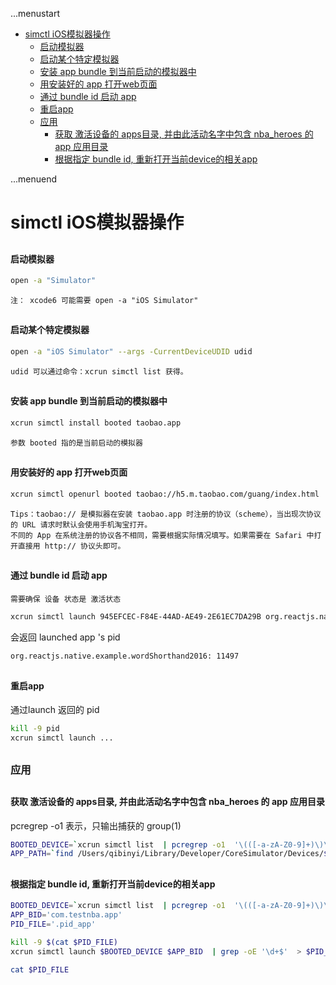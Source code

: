 ...menustart

 - [simctl iOS模拟器操作](#7135c26666c1e715aeffe14303892276)
	 - [启动模拟器](#4ec0728efe7e68db35a1e6077f0deaae)
	 - [启动某个特定模拟器](#9bb710bd8a9706a3e1f9262e167b9d05)
	 - [安装 app bundle 到当前启动的模拟器中](#bfcfd6b70f52469736492a147544d405)
	 - [用安装好的 app 打开web页面](#951f42007d7a6df508140b29d5bbe421)
	 - [通过 bundle id 启动 app](#a7541a2fc37177c41fa4a72df5e41831)
	 - [重启app](#f51c612b79aa3963cad0432d2eaafce7)
	 - [应用](#5b0520a9bf5e8d87c0b8c6e58766e184)
		 - [获取 激活设备的 apps目录, 并由此活动名字中包含 nba_heroes 的 app 应用目录](#8ae5fd09698f7625952015b04258d4f3)
		 - [根据指定 bundle id, 重新打开当前device的相关app](#461860f98245977eac3a2994e72b05be)

...menuend


<h2 id="7135c26666c1e715aeffe14303892276"></h2>

# simctl iOS模拟器操作

<h2 id="4ec0728efe7e68db35a1e6077f0deaae"></h2>

#### 启动模拟器

```bash
open -a "Simulator"  
```

    注： xcode6 可能需要 open -a "iOS Simulator"


<h2 id="9bb710bd8a9706a3e1f9262e167b9d05"></h2>

#### 启动某个特定模拟器

```bash
open -a "iOS Simulator" --args -CurrentDeviceUDID udid
```

    udid 可以通过命令：xcrun simctl list 获得。



<h2 id="bfcfd6b70f52469736492a147544d405"></h2>

#### 安装 app bundle 到当前启动的模拟器中

```bash
xcrun simctl install booted taobao.app
```

    参数 booted 指的是当前启动的模拟器


<h2 id="951f42007d7a6df508140b29d5bbe421"></h2>

#### 用安装好的 app 打开web页面

```bash
xcrun simctl openurl booted taobao://h5.m.taobao.com/guang/index.html
```

    Tips：taobao:// 是模拟器在安装 taobao.app 时注册的协议（scheme），当出现次协议的 URL 请求时默认会使用手机淘宝打开。
    不同的 App 在系统注册的协议各不相同，需要根据实际情况填写。如果需要在 Safari 中打开直接用 http:// 协议头即可。


<h2 id="a7541a2fc37177c41fa4a72df5e41831"></h2>

#### 通过 bundle id 启动 app 

    需要确保 设备 状态是 激活状态


```bash
xcrun simctl launch 945EFCEC-F84E-44AD-AE49-2E61EC7DA29B org.reactjs.native.example.wordShorthand2016
```

会返回 launched app 's pid 

```bash
org.reactjs.native.example.wordShorthand2016: 11497
```

<h2 id="f51c612b79aa3963cad0432d2eaafce7"></h2>

#### 重启app

通过launch 返回的 pid

```bash
kill -9 pid
xcrun simctl launch ...
```

<h2 id="5b0520a9bf5e8d87c0b8c6e58766e184"></h2>

### 应用

<h2 id="8ae5fd09698f7625952015b04258d4f3"></h2>

#### 获取 激活设备的 apps目录, 并由此活动名字中包含 nba_heroes 的 app 应用目录

pcregrep -o1 表示，只输出捕获的 group(1)

```bash
BOOTED_DEVICE=`xcrun simctl list  | pcregrep -o1  '\(([-a-zA-Z0-9]+)\)\s+\(Booted\)'`
APP_PATH=`find /Users/qibinyi/Library/Developer/CoreSimulator/Devices/$BOOTED_DEVICE/data/Containers/Bundle/Application -name "Info.plist" | grep nba_heroes | pcregrep -o1 '(.*?)/Info.plist'`
```

<h2 id="461860f98245977eac3a2994e72b05be"></h2>

#### 根据指定 bundle id, 重新打开当前device的相关app

```bash
BOOTED_DEVICE=`xcrun simctl list  | pcregrep -o1  '\(([-a-zA-Z0-9]+)\)\s+\(Booted\)'`
APP_BID='com.testnba.app'
PID_FILE='.pid_app'

kill -9 $(cat $PID_FILE)
xcrun simctl launch $BOOTED_DEVICE $APP_BID  | grep -oE '\d+$'  > $PID_FILE

cat $PID_FILE
```


